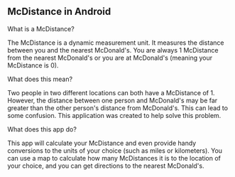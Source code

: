 McDistance in Android
---------------------

What is a McDistance?

The McDistance is a dynamic measurement unit. It measures the distance between you and the nearest McDonald's. You are always 1 McDistance from the nearest McDonald's or you are at McDonald's (meaning your McDistance is 0).

What does this mean?

Two people in two different locations can both have a McDistance of 1. However, the distance between one person and McDonald's may be far greater than the other person's distance from McDonald's. This can lead to some confusion. This application was created to help solve this problem.

What does this app do?

This app will calculate your McDistance and even provide handy conversions to the units of your choice (such as miles or kilometers). You can use a map to calculate how many McDistances it is to the location of your choice, and you can get directions to the nearest McDonald's.

